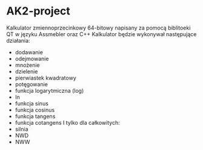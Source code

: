 # AK2-project
 Kalkulator zmiennoprzecinkowy 64-bitowy napisany za pomocą biblitoeki QT w języku Assmebler oraz C++
 Kalkulator będzie wykonywał następujące działania:
  - dodawanie
  - odejmowanie
  - mnożenie
  - dzielenie
  - pierwiastek kwadratowy
  - potęgowanie
  - funkcja logarytmiczna (log)
  - ln
  - funkcja sinus
  - funkcja cosinus
  - funkcja tangens
  - funkcja cotangens
  I tylko dla całkowitych:
  - silnia
  - NWD
  - NWW

